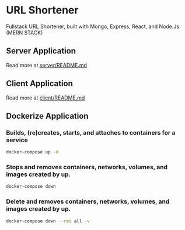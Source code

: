 # URL Shortener

Fullstack URL Shortener, built with Mongo, Express, React, and Node.Js (MERN STACK)

## Server Application

Read more at [server/README.md](server/README.md)

## Client Application

Read more at [client/README.md](client/README.md)

## Dockerize Application

### Builds, (re)creates, starts, and attaches to containers for a service

```bash
docker-compose up -d
```

### Stops and removes containers, networks, volumes, and images created by up.

```bash
docker-compose down
```

### Delete and removes containers, networks, volumes, and images created by up.

```bash
docker-compose down --rmi all -v
```
